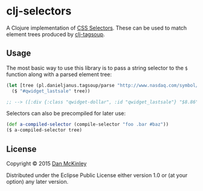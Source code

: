 # clj-selectors

A Clojure implementation of [CSS Selectors](http://www.w3.org/TR/css3-selectors/). These can be used to match element trees produced by [clj-tagsoup](https://github.com/nathell/clj-tagsoup).

## Usage

The most basic way to use this library is to pass a string selector to the `$` function along with a parsed element tree:

```clojure
(let [tree (pl.danieljanus.tagsoup/parse "http://www.nasdaq.com/symbol/etsy")]
  ($ "#qwidget_lastsale" tree))

;; --> ([:div {:class "qwidget-dollar", :id "qwidget_lastsale"} "$8.86"])
```

Selectors can also be precompiled for later use:

```clojure
(def a-compiled-selector (compile-selector "foo .bar #baz"))
($ a-compiled-selector tree)
```

## License

Copyright © 2015 [Dan McKinley](http://www.mcfunley.com")

Distributed under the Eclipse Public License either version 1.0 or (at your option) any later version.
